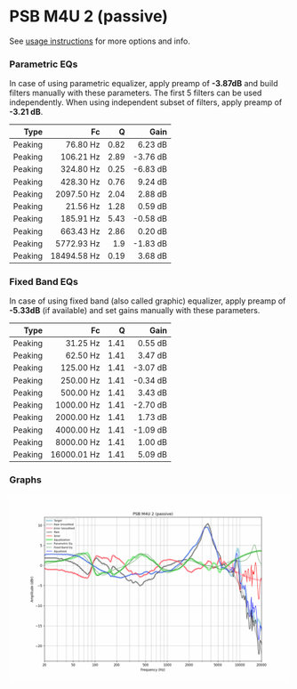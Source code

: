 # PSB M4U 2 (passive)
See [usage instructions](https://github.com/jaakkopasanen/AutoEq#usage) for more options and info.

### Parametric EQs
In case of using parametric equalizer, apply preamp of **-3.87dB** and build filters manually
with these parameters. The first 5 filters can be used independently.
When using independent subset of filters, apply preamp of **-3.21 dB**.

| Type    | Fc          |    Q | Gain     |
|--------:|------------:|-----:|---------:|
| Peaking | 76.80 Hz    | 0.82 | 6.23 dB  |
| Peaking | 106.21 Hz   | 2.89 | -3.76 dB |
| Peaking | 324.80 Hz   | 0.25 | -6.83 dB |
| Peaking | 428.30 Hz   | 0.76 | 9.24 dB  |
| Peaking | 2097.50 Hz  | 2.04 | 2.88 dB  |
| Peaking | 21.56 Hz    | 1.28 | 0.59 dB  |
| Peaking | 185.91 Hz   | 5.43 | -0.58 dB |
| Peaking | 663.43 Hz   | 2.86 | 0.20 dB  |
| Peaking | 5772.93 Hz  | 1.9  | -1.83 dB |
| Peaking | 18494.58 Hz | 0.19 | 3.68 dB  |

### Fixed Band EQs
In case of using fixed band (also called graphic) equalizer, apply preamp of **-5.33dB**
(if available) and set gains manually with these parameters.

| Type    | Fc          |    Q | Gain     |
|--------:|------------:|-----:|---------:|
| Peaking | 31.25 Hz    | 1.41 | 0.55 dB  |
| Peaking | 62.50 Hz    | 1.41 | 3.47 dB  |
| Peaking | 125.00 Hz   | 1.41 | -3.07 dB |
| Peaking | 250.00 Hz   | 1.41 | -0.34 dB |
| Peaking | 500.00 Hz   | 1.41 | 3.43 dB  |
| Peaking | 1000.00 Hz  | 1.41 | -2.70 dB |
| Peaking | 2000.00 Hz  | 1.41 | 1.73 dB  |
| Peaking | 4000.00 Hz  | 1.41 | -1.09 dB |
| Peaking | 8000.00 Hz  | 1.41 | 1.00 dB  |
| Peaking | 16000.01 Hz | 1.41 | 5.09 dB  |

### Graphs
![](./PSB%20M4U%202%20(passive).png)